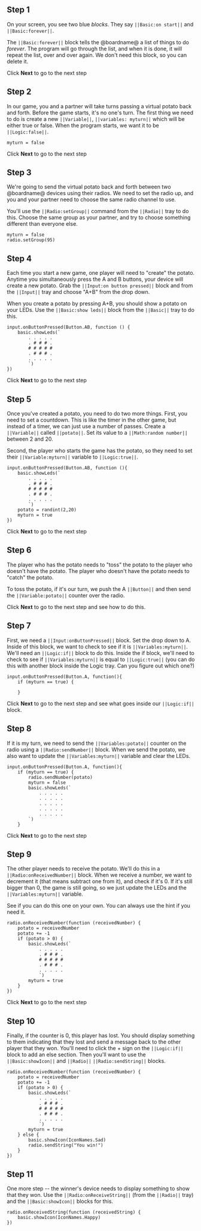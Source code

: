 ## Step 1

On your screen, you see two blue *blocks*. They say ``||Basic:on start||`` and ``||Basic:forever||``.

The ``||Basic:forever||`` block tells the @boardname@ a list of things to do *forever*. The program will go through the 
list, and when it is done, it will repeat the list, over and over again. We don't need this block, so you can delete it.

Click **Next** to go to the next step

## Step 2

In our game, you and a partner will take turns passing a virtual potato back and forth. Before the game starts, it's no 
one's turn. The first thing we need to do is create a new ``||Variable||``, ``||variables: myturn||`` which will be either 
true or false. When the program starts, we want it to be ``||Logic:false||``.

```blocks
myturn = false
```

Click **Next** to go to the next step

## Step 3

We're going to send the virtual potato back and forth between two @boardname@ devices using their radios. We need to set 
the radio up, and you and your partner need to choose the same radio channel to use. 

You'll use the ``||Radio:setGroup||`` command from the ``||Radio||`` tray to do this. Choose the same group as your 
partner, and try to choose something different than everyone else.

```blocks
myturn = false
radio.setGroup(95)
```

## Step 4

Each time you start a new game, one player will need to "create" the potato. Anytime you simultaneously press the A and B 
buttons, your device will create a new potato. Grab the ``||Input:on button pressed||`` block and from the ``||Input||`` 
tray and choose "A+B" from the drop down.

When you create a potato by pressing A+B, you should show a potato on your LEDs. Use the ``||Basic:show leds||`` block from 
the ``||Basic||`` tray to do this.

```blocks
input.onButtonPressed(Button.AB, function () {
    basic.showLeds(`
        . . . . .
        . # # # .
        # # # # #
        . # # # .
        . . . . .
        `)
})
```

Click **Next** to go to the next step

## Step 5

Once you've created a potato, you need to do two more things. First, you need to set a countdown. This is like the timer in 
the other game, but instead of a timer, we can just use a number of passes. Create a ``||Variable||`` called 
``||potato||``. Set its value to a ``||Math:random number||`` between 2 and 20.

Second, the player who starts the game has the potato, so they need to set their ``||Variable:myturn||`` variable to 
``||Logic:true||``.

```blocks
input.onButtonPressed(Button.AB, function (){
    basic.showLeds(`
        . . . . .
        . # # # .
        # # # # #
        . # # # .
        . . . . .
        `)
    potato = randint(2,20)
    myturn = true
})
```

Click **Next** to go to the next step

## Step 6

The player who has the potato needs to "toss" the potato to the player who doesn't have the potato. The player who doesn't 
have the potato needs to "catch" the potato.

To toss the potato, if it's our turn, we push the A ``||Button||`` and then send the ``||Variable:potato||`` counter over 
the radio.

Click **Next** to go to the next step and see how to do this.

## Step 7

First, we need a ``||Input:onButtonPressed||`` block. Set the drop down to A. Inside of this block, we want to check to see 
if it is ``||Variables:myturn||``. We'll need an ``||Logic:if||`` block to do this. Inside the if block, we'll need to 
check to see if ``||Variables:myturn||`` is equal to ``||Logic:true||`` (you can do this with another block inside the 
Logic tray. Can you figure out which one?)

```blocks
input.onButtonPressed(Button.A, function(){
    if (myturn == true) {
        
    }
```
Click **Next** to go to the next step and see what goes inside our ``||Logic:if||`` block.

## Step 8

If it is my turn, we need to send the ``||Variables:potato||`` counter on the radio using a ``||Radio:sendNumber||`` block. 
When we send the potato, we also want to update the ``||Variables:myturn||`` variable and clear the LEDs.

```blocks
input.onButtonPressed(Button.A, function(){
    if (myturn == true) {
        radio.sendNumber(potato)
        myturn = false
        basic.showLeds(`
            . . . . .
            . . . . .
            . . . . .
            . . . . .
            . . . . .
        `)
    }
```

Click **Next** to go to the next step

## Step 9

The other player needs to receive the potato. We'll do this in a ``||Radio:onReceivedNumber||`` block. When we receive a 
number, we want to decrement it (that means subtract one from it), and check if it's 0. If it's still bigger than 0, the 
game is still going, so we just update the LEDs and the ``||Variables:myturn||`` variable.

See if you can do this one on your own. You can always use the hint if you need it.

```blocks
radio.onReceivedNumber(function (receivedNumber) {
    potato = receivedNumber
    potato += -1
    if (potato > 0) {
        basic.showLeds(`
            . . . . .
            . # # # .
            # # # # #
            . # # # .
            . . . . .
            `)
        myturn = true
    }
})
```

Click **Next** to go to the next step

## Step 10

Finally, if the counter is 0, this player has lost. You should display something to them indicating that they lost and send 
a message back to the other player that they won. You'll need to click the + sign on the ``||Logic:if||`` block to add an 
else section. Then you'll want to use the ``||Basic:showIcon||`` and ``||Radio||`` ``||Radio:sendString||`` blocks.

```blocks
radio.onReceivedNumber(function (receivedNumber) {
    potato = receivedNumber
    potato += -1
    if (potato > 0) {
        basic.showLeds(`
            . . . . .
            . # # # .
            # # # # #
            . # # # .
            . . . . .
            `)
        myturn = true
    } else {
        basic.showIcon(IconNames.Sad)
        radio.sendString("You win!")
    }
})
```

## Step 11

One more step -- the winner's device needs to display something to show that they won. Use the 
``||Radio:onReceiveString||`` (from the ``||Radio||`` tray) and the  ``||Basic:showIcon||`` blocks for this.

```blocks
radio.onReceivedString(function (receivedString) {
    basic.showIcon(IconNames.Happy)
})
```


